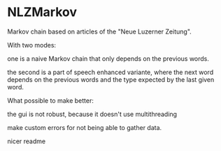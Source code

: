 # NLZMarkov
Markov chain based on articles of the "Neue Luzerner Zeitung".

With two modes:

one is a naive Markov chain that only depends on the previous words.

the second is a part of speech enhanced variante, where the next word depends on the previous words and the type expected by the last given word.




What possible to make better:

the gui is not robust, because it doesn't use multithreading

make custom errors for not being able to gather data.

nicer readme
